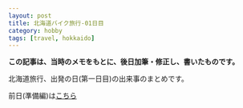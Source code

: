```yaml
---
layout: post
title: 北海道バイク旅行-01日目
category: hobby
tags: [travel, hokkaido]
---
```


__この記事は、当時のメモをもとに、後日加筆・修正し、書いたものです。__

北海道旅行、出発の日(第一日目)の出来事のまとめです。

前日(準備編)は[こちら](/hobby/2022/08/10/travel-to-hokkaido-standby)